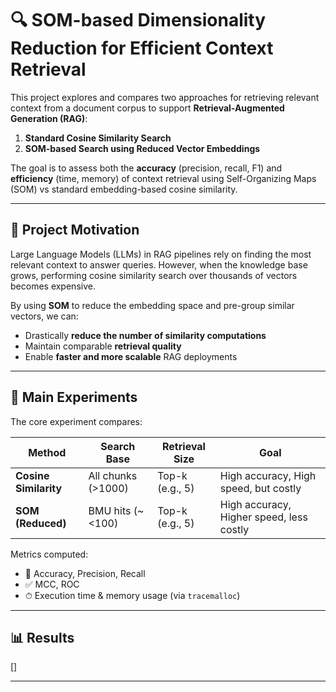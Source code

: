 # 🔍 SOM-based Dimensionality Reduction for Efficient Context Retrieval

This project explores and compares two approaches for retrieving relevant context from a document corpus to support **Retrieval-Augmented Generation (RAG)**:

1. **Standard Cosine Similarity Search**  
2. **SOM-based Search using Reduced Vector Embeddings**

The goal is to assess both the **accuracy** (precision, recall, F1) and **efficiency** (time, memory) of context retrieval using Self-Organizing Maps (SOM) vs standard embedding-based cosine similarity.

---

## 🚀 Project Motivation

Large Language Models (LLMs) in RAG pipelines rely on finding the most relevant context to answer queries. However, when the knowledge base grows, performing cosine similarity search over thousands of vectors becomes expensive.

By using **SOM** to reduce the embedding space and pre-group similar vectors, we can:
- Drastically **reduce the number of similarity computations**
- Maintain comparable **retrieval quality**
- Enable **faster and more scalable** RAG deployments

---

## 🧪 Main Experiments

The core experiment compares:

| Method                        | Search Base         | Retrieval Size | Goal                                |
|------------------------------|---------------------|----------------|-------------------------------------|
| **Cosine Similarity**        | All chunks (>1000)  | Top-k (e.g., 5) | High accuracy, High speed, but costly           |
| **SOM (Reduced)**            | BMU hits (~<100)    | Top-k (e.g., 5) | High accuracy, Higher speed, less costly     |

Metrics computed:
- 🧠 Accuracy, Precision, Recall
- ✅ MCC, ROC
- ⏱ Execution time & memory usage (via `tracemalloc`)
  
---

## 📊 Results 

[]

---
